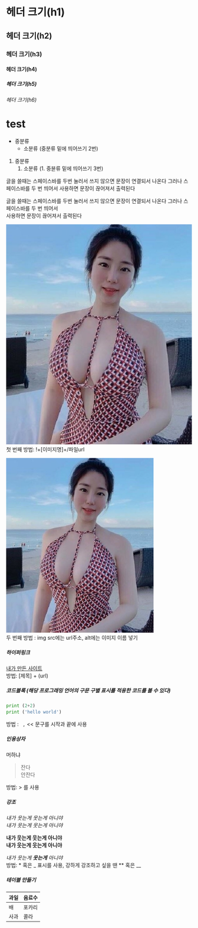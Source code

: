 # 헤더 크기(h1)
## 헤더 크기(h2)
### 헤더 크기(h3)
#### 헤더 크기(h4)
##### 헤더 크기(h5)
###### 헤더 크기(h6)

# test

* 중분류
  * 소분류 (중분류 밑에 띄어쓰기 2번)
 
 1. 중분류
    1. 소분류 (1. 중뷴류 밑에 띄어쓰기 3번)

글을 쓸때는
스페이스바를 두번 눌러서 쓰지 않으면 
문장이 연결되서 나온다 
그러나 스페이스바를 두 번 띄어서
사용하면 문장이 끊어져서 출력된다 

글을 쓸때는
스페이스바를 두번 눌러서 쓰지 않으면 
문장이 연결되서 나온다 
그러나 스페이스바를 두 번 띄어서   
사용하면 문장이 끊어져서 출력된다

![background2](/image/background2.jpg)  
첫 번째 방법: !+[이미지명]+/파일url

<a href="#"><img src="https://github.com/Jample93/test/blob/master/image/background2.jpg" width="400px" alt="background2"></a>  
두 번째 방법 : img src에는 url주소, alt에는 이미지 이름 넣기


##### 하이퍼링크
[내가 만든 사이트](https://jample--kihwankim.repl.co/)  
방법: [제목] + (url)  

##### 코드블록 (해당 프로그래밍 언어의 구문 구별 표시를 적용한 코드를 볼 수 있다)
``` python
print (2+2)
print ('hello world')
```
방법 : ``` ,``` <<  문구를 시작과 끝에 사용 

##### 인용상자

머하냐
>잔다  
>안잔다   

방법: > 를 사용

##### 강조

*내가 웃는게 웃는게 아니야*  
_내가 웃는게 웃는게 아니야_  
  
**내가 웃는게 웃는게 아니야**  
__내가 웃는게 웃는게 아니야__    
  
*내가 웃는게 **웃는게** 아니야*  
방법: * 혹은 _ 표시를 사용, 강하게 강조하고 싶을 땐 ** 혹은 __ 


##### 테이블 만들기

과일 | 음료수 
-----|-----
배 | 포카리
사과 | 콜라

